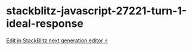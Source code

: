 # stackblitz-javascript-27221-turn-1-ideal-response

[Edit in StackBlitz next generation editor ⚡️](https://stackblitz.com/~/github.com/mohit-yadav-sde/stackblitz-javascript-27221-turn-1-ideal-response)